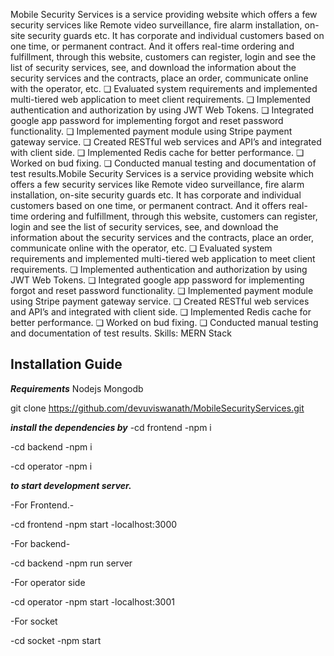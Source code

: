 

Mobile Security Services is a service providing website which offers a few security services like Remote video surveillance, fire alarm
installation, on-site security guards etc. It has corporate and individual customers based on one time, or permanent contract. And it
offers real-time ordering and fulfillment, through this website, customers can register, login and see the list of security services, see,
and download the information about the security services and the contracts, place an order, communicate online with the operator,
etc.
❏ Evaluated system requirements and implemented multi-tiered web application to meet
client requirements.
❏ Implemented authentication and authorization by using JWT Web Tokens.
❏ Integrated google app password for implementing forgot and reset password
functionality.
❏ Implemented payment module using Stripe payment gateway service.
❏ Created RESTful web services and API’s and integrated with client side.
❏ Implemented Redis cache for better performance.
❏ Worked on bud fixing.
❏ Conducted manual testing and documentation of test results.Mobile Security Services is a service providing website which offers a few security services like Remote video surveillance, fire alarm installation, on-site security guards etc. It has corporate and individual customers based on one time, or permanent contract. And it offers real-time ordering and fulfillment, through this website, customers can register, login and see the list of security services, see, and download the information about the security services and the contracts, place an order, communicate online with the operator, etc. ❏ Evaluated system requirements and implemented multi-tiered web application to meet client requirements. ❏ Implemented authentication and authorization by using JWT Web Tokens. ❏ Integrated google app password for implementing forgot and reset password functionality. ❏ Implemented payment module using Stripe payment gateway service. ❏ Created RESTful web services and API’s and integrated with client side. ❏ Implemented Redis cache for better performance. ❏ Worked on bud fixing. ❏ Conducted manual testing and documentation of test results.
Skills: MERN Stack


## Installation Guide

**_Requirements_**
Nodejs
Mongodb

git clone https://github.com/devuviswanath/MobileSecurityServices.git

**_install the dependencies by_**
-cd frontend
-npm i

-cd backend
-npm i

-cd operator
-npm i

**_to start development server._**

-For Frontend.-

-cd frontend
-npm start
-localhost:3000

-For backend-

-cd backend
-npm run server

-For operator side

-cd operator
-npm start
-localhost:3001

-For socket

-cd socket
-npm start
